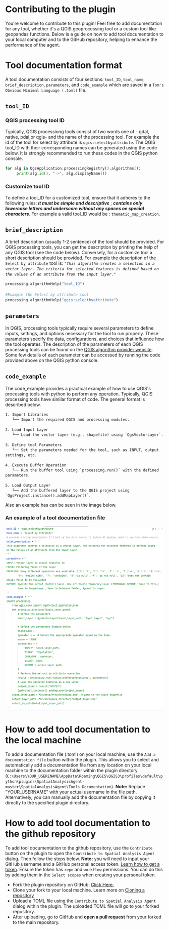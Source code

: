 # Contributing to the plugin
You're welcome to contribute to this plugin! Feel free to add documentation for any tool, whether it's a QGIS geoprocessing tool or a custom tool like geopandas functions. Below is a guide on how to add tool documentation to your local computer and to the GitHub repository, helping to enhance the performance of the agent.
# Tool documentation format
 A tool documentation consists of four sections: ```tool_ID```, ```tool_name```, ```brief_description```, ```parameters```, and ```code_example``` which are saved in a ```Tom's Obvious Minimal Language (.toml)``` file.

## ```tool_ID```
### QGIS processing tool ID
Typically, QGIS processiong tools consist of two words one of - gdal, native, pdal,or qgis- and the name of the processing tool. For example the id of the tool for select by attribute is ```qgis:selectbyattribute```. The QGIS tool_ID with their corresponding names can be generated using the code below. It is strongly recommended to run these codes in the QGIS python console.

```python
for alg in QgsApplication.processingRegistry().algorithms():
     print(alg.id(), "->", alg.displayName())
```
### Customize tool ID
To define a tool_ID for a customized tool, ensure that it adheres to the following rules: _**it must be simple and descriptive**_ ; _**contains only lowercase letters and underscore without any spaces oe special characters**_. For example a valid tool_ID would be : ```thematic_map_creation```.

## ```brief_description```
A brief description (usually 1-2 sentence) of the tool should be provided. For QGIS processing tools, you can get the description by printing the help of any QGIS tool (see the code below). Conversely, for a customize tool a short description should be provided. For example the description of the ```Select by attribute``` tool is: 
_```"This algorithm creates a selection in a vector layer. The criteria for selected features is defined based on the values of an attribute from the input layer."```_  

```python
processing.algorithmHelp("tool_ID")

#Example the Select by attribute tool
processing.algorithmHelp("qgis:selectbyattribute")
```
## ```parameters```
In QGIS, processing tools typically require several parameters to define inputs, settings, and options necessary for the tool to run properly. These parameters specify the data, configurations, and choices that influence how the tool operates. 
The description of the parameters of each QGIS processing tools can be found on the [QGIS algorithm provider website](https://docs.qgis.org/3.34/en/docs/user_manual/processing_algs/qgis/index.html). Some few details of each parameter can be accessed by running the code provided above on the QGIS python console.

## ```code_example```
The code_example provides a practical example of how to use QGIS's processing tools with python to perform any operation. Typically, QGIS processing tools have similar format of code. The general format is described below. 
```plaintext
1. Import Libraries
   └── Import the required QGIS and processing modules.

2. Load Input Layer
   └── Load the vector layer (e.g., shapefile) using `QgsVectorLayer`.

3. Define tool Parameters
   └── Set the parameters needed for the tool, such as INPUT, output settings, etc.

4. Execute Buffer Operation
   └── Run the buffer tool using `processing.run()` with the defined parameters.

5. Load Output Layer
   └── Add the buffered layer to the QGIS project using `QgsProject.instance().addMapLayer()`.
 ```
Also an example has can be seen in the image below.

### An example of a tool documentation file

![img.png](../../Doc/Sample_documentation_file.png)






# How to add tool documentation to the local machine
To add a documentation file (.toml) on your local machine, use the ```Add a documentation file``` button within the plugin. This allows you to select and automatically add a documentation file from any location on your local machine to the documentation folder within the plugin directory (```C:\Users\YOUR_USERENAME\AppData\Roaming\QGIS\QGIS3\profiles\default\python\plugins\SpatialAnalysisAgent-master\SpatialAnalysisAgent\Tools_Documentation```). **Note:** Replace "YOUR_USERNAME" with your actual username in the file path. Alternatively, you can manually add the documentation file by copying it directly to the specified plugin directory.


# How to add tool documentation to the github repository
To add tool documentation to the github repository, use the ```Contribute``` button on the plugin to open the ```Contribute to Spatial Analysis Agent``` dialog. Then follow the steps below. **Note:** you will need to input your GitHub username and a GitHub personal access token. [Learn how to get a token](https://docs.github.com/en/authentication/keeping-your-account-and-data-secure/managing-your-personal-access-tokens#creating-a-personal-access-token-classic). Ensure the token has ```repo``` and ```workflow``` permissions. You can do this by adding them in the ```Select scopes``` when creating your personal token.
- Fork the plugin repository on GitHub: [Click Here.](https://github.com/Teakinboyewa/SpatialAnalysisAgent)
- Clone your fork to your local machine. Learn more on [Cloning a repository](https://docs.github.com/en/repositories/creating-and-managing-repositories/cloning-a-repository)
- Upload a TOML file using the ```Contribute to Spatial Analysis Agent``` dialog within the plugin. The uploaded TOML file will go to your forked repository.
- After uploading, go to GitHub and **open a pull request** from your forked to the main repository.